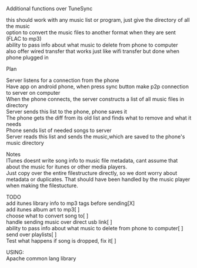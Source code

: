 Additional functions over TuneSync  
  
this should work with any music list or program, just give the directory of all the music  
option to convert the music files to another format when they are sent (FLAC to mp3)  
ability to pass info about what music to delete from phone to computer  
also offer wired transfer that works just like wifi transfer but done when phone plugged in  

Plan  
  
Server listens for a connection from the phone  
Have app on android phone, when press sync button make p2p connection to server on computer  
When the phone connects, the server constructs a list of all music files in directory  
Server sends this list to the phone, phone saves it  
The phone gets the diff from its old list and finds what to remove and what it needs  
Phone sends list of needed songs to server  
Server reads this list and sends the music,which are saved to the phone's music directory  
  
Notes  
ITunes doesnt write song info to music file metadata, cant assume that about the music for itunes or other media players.  
Just copy over the entire filestructure directly, so we dont worry about metadata or duplicates. That should have been handled by the music player when making the filestucture.  
  
TODO  
add itunes library info to mp3 tags before sending[X]  
add itunes album art to mp3[ ]  
choose what to convert song to[ ]  
handle sending music over direct usb link[ ]  
ability to pass info about what music to delete from phone to computer[ ]  
send over playlists[ ]  
Test what happens if song is dropped, fix it[ ]  
  
USING:  
Apache common lang library  